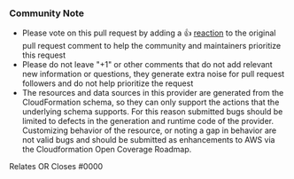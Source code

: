 <!--- See what makes a good Pull Request at : https://github.com/hashicorp/terraform-provider-awscc/blob/main/docs/CONTRIBUTING.md --->

<!--- Please keep this note for the community --->

### Community Note

* Please vote on this pull request by adding a 👍 [reaction](https://blog.github.com/2016-03-10-add-reactions-to-pull-requests-issues-and-comments/) to the original pull request comment to help the community and maintainers prioritize this request
* Please do not leave "+1" or other comments that do not add relevant new information or questions, they generate extra noise for pull request followers and do not help prioritize the request
* The resources and data sources in this provider are generated from the CloudFormation schema, so they can only support the actions that the underlying schema supports. For this reason submitted bugs should be limited to defects in the generation and runtime code of the provider. Customizing behavior of the resource, or noting a gap in behavior are not valid bugs and should be submitted as enhancements to AWS via the Cloudformation Open Coverage Roadmap.

<!--- Thank you for keeping this note for the community --->

<!--- If your PR fully resolves and should automatically close the linked issue, use Closes. Otherwise, use Relates --->
Relates OR Closes #0000

